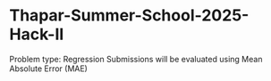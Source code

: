 # Thapar-Summer-School-2025-Hack-II
Problem type: Regression
Submissions will be evaluated using Mean Absolute Error (MAE)


